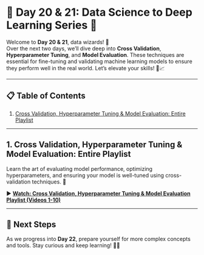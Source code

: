 # 🌟 **Day 20 & 21: Data Science to Deep Learning Series** 🌟

Welcome to **Day 20 & 21**, data wizards! 🎉  
Over the next two days, we’ll dive deep into **Cross Validation**, **Hyperparameter Tuning**, and **Model Evaluation**. These techniques are essential for fine-tuning and validating machine learning models to ensure they perform well in the real world. Let’s elevate your skills! 🚀📈

---

## 📋 **Table of Contents**

1. [Cross Validation, Hyperparameter Tuning & Model Evaluation: Entire Playlist](#cross-validation-hyperparameter-tuning-model-evaluation-entire-playlist)

---

## 1. Cross Validation, Hyperparameter Tuning & Model Evaluation: Entire Playlist  
Learn the art of evaluating model performance, optimizing hyperparameters, and ensuring your model is well-tuned using cross-validation techniques. 🎯

▶️ **[Watch: Cross Validation, Hyperparameter Tuning & Model Evaluation Playlist (Videos 1-10)](https://youtu.be/PK37PqkIOg4?si=jcY1ocmPogIyUcFE)**

---

## 🔗 **Next Steps**

As we progress into **Day 22**, prepare yourself for more complex concepts and tools. Stay curious and keep learning! 💪✨
